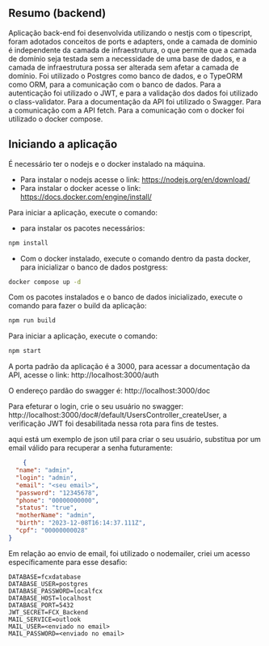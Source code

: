 ## Resumo (backend)

Aplicação back-end foi desenvolvida utilizando o nestjs com o tipescript, foram adotados conceitos de ports e adapters,
onde a camada de domínio é independente da camada de infraestrutura, o que permite que a camada de domínio seja testada
sem a necessidade de uma base de dados, e a camada de infraestrutura possa ser alterada sem afetar a camada de domínio.
Foi utilizado o Postgres como banco de dados, e o TypeORM como ORM, para a comunicação com o banco de dados. Para a
autenticação foi utilizado o JWT, e para a validação dos dados foi utilizado o class-validator. Para a documentação da
API foi utilizado o Swagger. Para a comunicação com a API fetch. Para a comunicação com o docker foi utilizado o docker
compose.

## Iniciando a aplicação

É necessário ter o nodejs e o docker instalado na máquina.

- Para instalar o nodejs acesse o link: https://nodejs.org/en/download/
- Para instalar o docker acesse o link: https://docs.docker.com/engine/install/

Para iniciar a aplicação, execute o comando:

- para instalar os pacotes necessários:

```bash
npm install
```

- Com o docker instalado, execute o comando dentro da pasta docker, para inicializar o banco de dados postgress:

```bash
docker compose up -d
```

Com os pacotes instalados e o banco de dados inicializado, execute o comando para fazer o build da aplicação:

```bash
npm run build
```

Para iniciar a aplicação, execute o comando:

```bash
npm start
```

A porta padrão da aplicação é a 3000, para acessar a documentação da API, acesse o link: http://localhost:3000/auth

O endereço pardão do swagger é: http://localhost:3000/doc

Para efeturar o login, crie o seu usuário no swagger: http://localhost:3000/doc#/default/UsersController_createUser, a verificação JWT foi desabilitada nessa rota para fins de testes.

aqui está um exemplo de json util para criar o seu usuário, substitua por um email válido para recuperar a senha futuramente:

```json
    {
  "name": "admin",
  "login": "admin",
  "email": "<seu email>",
  "password": "12345678",
  "phone": "00000000000",
  "status": "true",
  "motherName": "admin",
  "birth": "2023-12-08T16:14:37.111Z",
  "cpf": "00000000028"
}
```

Em relação ao envio de email, foi utilizado o nodemailer, criei um acesso específicamente para esse desafio:

```dotenv
DATABASE=fcxdatabase
DATABASE_USER=postgres
DATABASE_PASSWORD=localfcx
DATABASE_HOST=localhost
DATABASE_PORT=5432
JWT_SECRET=FCX_Backend
MAIL_SERVICE=outlook
MAIL_USER=<enviado no email>
MAIL_PASSWORD=<enviado no email>
```
